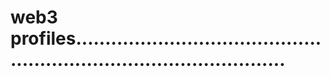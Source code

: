 # web3 profiles.........................................................................................
